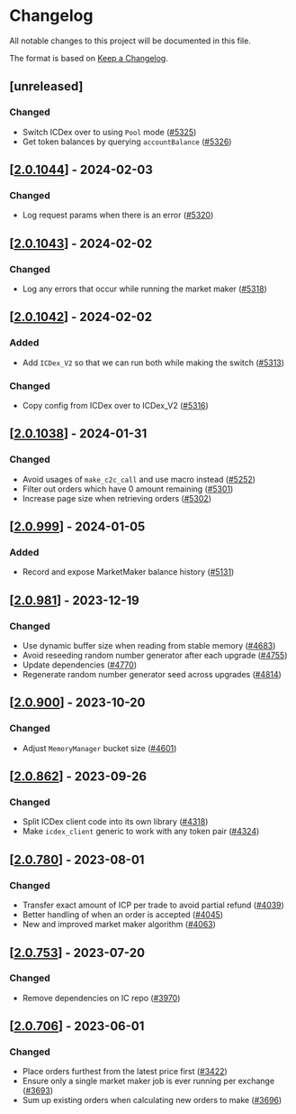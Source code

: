 # Changelog
All notable changes to this project will be documented in this file.

The format is based on [Keep a Changelog](https://keepachangelog.com/en/1.0.0/).

## [unreleased]

### Changed

- Switch ICDex over to using `Pool` mode ([#5325](https://github.com/open-chat-labs/open-chat/pull/5325))
- Get token balances by querying `accountBalance` ([#5326](https://github.com/open-chat-labs/open-chat/pull/5326))

## [[2.0.1044](https://github.com/open-chat-labs/open-chat/releases/tag/v2.0.1044-market_maker)] - 2024-02-03

### Changed

- Log request params when there is an error ([#5320](https://github.com/open-chat-labs/open-chat/pull/5320))

## [[2.0.1043](https://github.com/open-chat-labs/open-chat/releases/tag/v2.0.1043-market_maker)] - 2024-02-02

### Changed

- Log any errors that occur while running the market maker ([#5318](https://github.com/open-chat-labs/open-chat/pull/5318))

## [[2.0.1042](https://github.com/open-chat-labs/open-chat/releases/tag/v2.0.1042-market_maker)] - 2024-02-02

### Added

- Add `ICDex_V2` so that we can run both while making the switch ([#5313](https://github.com/open-chat-labs/open-chat/pull/5313))

### Changed

- Copy config from ICDex over to ICDex_V2 ([#5316](https://github.com/open-chat-labs/open-chat/pull/5316))

## [[2.0.1038](https://github.com/open-chat-labs/open-chat/releases/tag/v2.0.1038-market_maker)] - 2024-01-31

### Changed

- Avoid usages of `make_c2c_call` and use macro instead ([#5252](https://github.com/open-chat-labs/open-chat/pull/5252))
- Filter out orders which have 0 amount remaining ([#5301](https://github.com/open-chat-labs/open-chat/pull/5301))
- Increase page size when retrieving orders ([#5302](https://github.com/open-chat-labs/open-chat/pull/5302))

## [[2.0.999](https://github.com/open-chat-labs/open-chat/releases/tag/v2.0.999-market_maker)] - 2024-01-05

### Added

- Record and expose MarketMaker balance history ([#5131](https://github.com/open-chat-labs/open-chat/pull/5131))

## [[2.0.981](https://github.com/open-chat-labs/open-chat/releases/tag/v2.0.981-market_maker)] - 2023-12-19

### Changed

- Use dynamic buffer size when reading from stable memory ([#4683](https://github.com/open-chat-labs/open-chat/pull/4683))
- Avoid reseeding random number generator after each upgrade ([#4755](https://github.com/open-chat-labs/open-chat/pull/4755))
- Update dependencies ([#4770](https://github.com/open-chat-labs/open-chat/pull/4770))
- Regenerate random number generator seed across upgrades ([#4814](https://github.com/open-chat-labs/open-chat/pull/4814))

## [[2.0.900](https://github.com/open-chat-labs/open-chat/releases/tag/v2.0.900-market_maker)] - 2023-10-20

### Changed

- Adjust `MemoryManager` bucket size ([#4601](https://github.com/open-chat-labs/open-chat/pull/4601))

## [[2.0.862](https://github.com/open-chat-labs/open-chat/releases/tag/v2.0.862-market_maker)] - 2023-09-26

### Changed

- Split ICDex client code into its own library ([#4318](https://github.com/open-chat-labs/open-chat/pull/4318))
- Make `icdex_client` generic to work with any token pair ([#4324](https://github.com/open-chat-labs/open-chat/pull/4324))

## [[2.0.780](https://github.com/open-chat-labs/open-chat/releases/tag/v2.0.780-market_maker)] - 2023-08-01

### Changed

- Transfer exact amount of ICP per trade to avoid partial refund ([#4039](https://github.com/open-chat-labs/open-chat/pull/4039))
- Better handling of when an order is accepted ([#4045](https://github.com/open-chat-labs/open-chat/pull/4045))
- New and improved market maker algorithm ([#4063](https://github.com/open-chat-labs/open-chat/pull/4063))

## [[2.0.753](https://github.com/open-chat-labs/open-chat/releases/tag/v2.0.753-market_maker)] - 2023-07-20

### Changed

- Remove dependencies on IC repo ([#3970](https://github.com/open-chat-labs/open-chat/pull/3970))

## [[2.0.706](https://github.com/open-chat-labs/open-chat/releases/tag/v2.0.706-market_maker)] - 2023-06-01

### Changed

- Place orders furthest from the latest price first ([#3422](https://github.com/open-chat-labs/open-chat/pull/3422))
- Ensure only a single market maker job is ever running per exchange ([#3693](https://github.com/open-chat-labs/open-chat/pull/3693))
- Sum up existing orders when calculating new orders to make ([#3696](https://github.com/open-chat-labs/open-chat/pull/3696))
